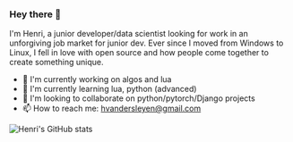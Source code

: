### Hey there 👋

I'm Henri, a junior developer/data scientist looking for work in an unforgiving job market for junior dev. Ever since I moved from Windows to Linux, I  fell in love with open source and how people come together to create something unique.

- 🔭 I'm currently working on algos and lua
- 🌱 I'm currently learning lua, python (advanced)
- 👯 I'm looking to collaborate on python/pytorch/Django projects
- 📫 How to reach me: hvandersleyen@gmail.com

![Henri's GitHub stats](https://github-readme-stats.vercel.app/api?username=Vanderscycle&show_icons=true&theme=dracula)
